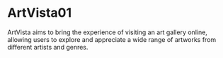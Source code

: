 # ArtVista01
ArtVista aims to bring the experience of visiting an art gallery online, allowing users to explore and appreciate a wide range of artworks from different artists and genres.
